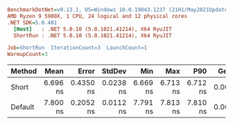 ``` ini

BenchmarkDotNet=v0.13.1, OS=Windows 10.0.19043.1237 (21H1/May2021Update)
AMD Ryzen 9 5900X, 1 CPU, 24 logical and 12 physical cores
.NET SDK=5.0.401
  [Host]   : .NET 5.0.10 (5.0.1021.41214), X64 RyuJIT
  ShortRun : .NET 5.0.10 (5.0.1021.41214), X64 RyuJIT

Job=ShortRun  IterationCount=3  LaunchCount=1  
WarmupCount=3  

```
|  Method |     Mean |     Error |    StdDev |      Min |      Max |      P90 |  Gen 0 | Allocated |
|-------- |---------:|----------:|----------:|---------:|---------:|---------:|-------:|----------:|
|   Short | 6.696 ns | 0.4350 ns | 0.0238 ns | 6.669 ns | 6.713 ns | 6.712 ns | 0.0038 |      64 B |
| Default | 7.800 ns | 0.2052 ns | 0.0112 ns | 7.791 ns | 7.813 ns | 7.810 ns | 0.0038 |      64 B |
